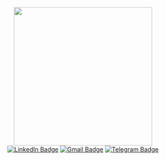   <div>
    <div id="header" align="center">
      <img src="https://media.giphy.com/media/137EaR4vAOCn1S/giphy.gif" width="320"/>
    </div>

<div id="badges" align="center">
  <a href="https://www.linkedin.com/in/ruslan-omelchenko-" target="_blank"><img src="https://img.shields.io/badge/LinkedIn-0077B5?style=for-the-badge&logo=linkedin&logoColor=white" alt="LinkedIn Badge"/></a>
  <a href="mailto:ruslan.omelchenko.fs@gmail.com" target="_blank"><img src="https://img.shields.io/badge/Gmail-D14836?style=for-the-badge&logo=gmail&logoColor=white" alt="Gmail Badge"/></a>
  <a href="https://t.me/INickJackI" target="_blank"><img src="https://img.shields.io/badge/Telegram-2CA5E0?style=for-the-badge&logo=telegram&logoColor=white" alt="Telegram Badge"/></a>
</div>
</div>



<!--
**INRGI/INRGI** is a ✨ _special_ ✨ repository because its `README.md` (this file) appears on your GitHub profile.

Here are some ideas to get you started:

- 🔭 I’m currently working on ...
- 🌱 I’m currently learning ...
- 👯 I’m looking to collaborate on ...
- 🤔 I’m looking for help with ...
- 💬 Ask me about ...
- 📫 How to reach me: ...
- 😄 Pronouns: ...
- ⚡ Fun fact: ...
-->
